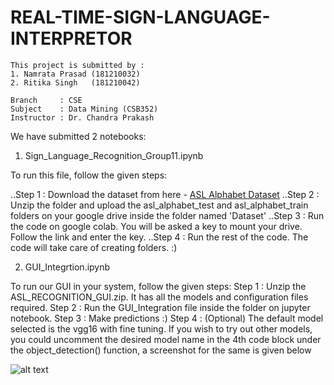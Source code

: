 # REAL-TIME-SIGN-LANGUAGE-INTERPRETOR
```
This project is submitted by :
1. Namrata Prasad (181210032)
2. Ritika Singh   (181210042)

Branch     : CSE
Subject    : Data Mining (CSB352)
Instructor : Dr. Chandra Prakash

```
We have submitted 2 notebooks:
1. Sign_Language_Recognition_Group11.ipynb

To run this file, follow the given steps:

  ..Step 1 : Download the dataset from here - <a href="https://www.kaggle.com/grassknoted/asl-alphabet">ASL Alphabet Dataset</a>
  ..Step 2 : Unzip the folder and upload the asl_alphabet_test and asl_alphabet_train folders on your google drive inside the folder named 'Dataset'
  ..Step 3 : Run the code on google colab. You will be asked a key to mount your drive. Follow the link and enter the key.
  ..Step 4 : Run the rest of the code. The code will take care of creating folders. :)
  
2. GUI_Integrtion.ipynb

  To run our GUI in your system, follow the given steps:
    Step 1 : Unzip the ASL_RECOGNITION_GUI.zip. It has all the models and configuration files required.
    Step 2 : Run the GUI_Integration file inside the folder on jupyter notebook.
    Step 3 : Make predictions :)
    Step 4 : (Optional) The default model selected is the vgg16 with fine tuning. If you wish to try out other models, you could uncomment the desired model name in the 4th code block under the object_detection() function, a screenshot for the same is given below
    

![alt text](https://cdn.discordapp.com/attachments/745135237167841430/836924383574097920/unknown.png)
